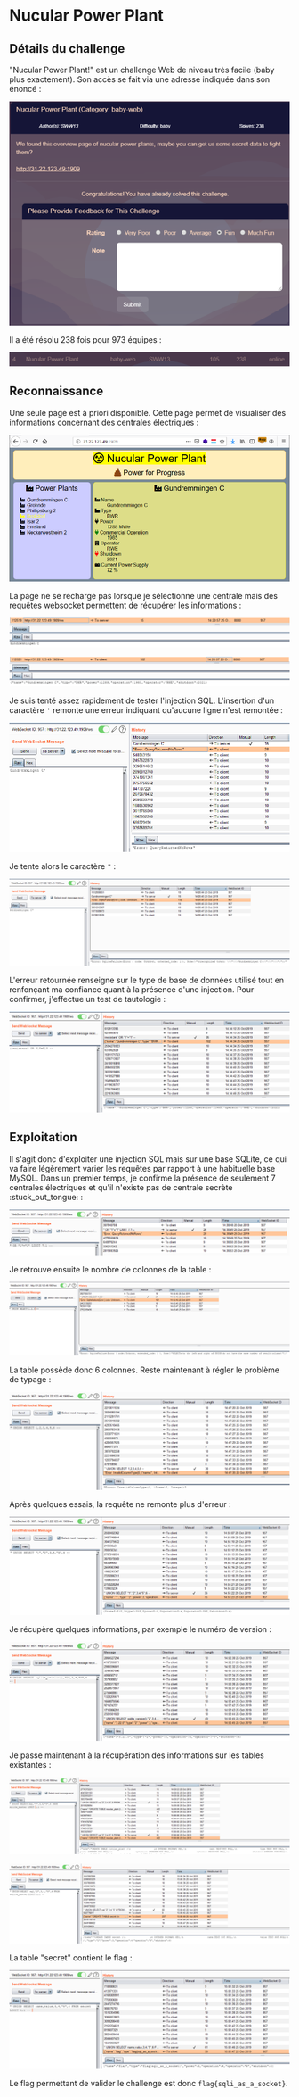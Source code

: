 # Nucular Power Plant

## Détails du challenge

"Nucular Power Plant!" est un challenge Web de niveau très facile (baby plus exactement). Son accès se fait via une adresse indiquée dans son énoncé :

![](../../../.gitbook/assets/18d934334db3d49e9381bea4119aa36e.png)

Il a été résolu 238 fois pour 973 équipes :

![](../../../.gitbook/assets/94c1aa3d2fb65254ea0bc397bf71ab38.png)

## Reconnaissance

Une seule page est à priori disponible. Cette page permet de visualiser des informations concernant des centrales électriques :

![](../../../.gitbook/assets/eb26144873cd4496e53df9fa0eea37bb.png)

La page ne se recharge pas lorsque je sélectionne une centrale mais des requêtes websocket permettent de récupérer les informations :

![](../../../.gitbook/assets/c50905e23ed8994ea0195fa45cc2c660.png)

![](../../../.gitbook/assets/c0e23e78ddfbceae388702f5f1b4072a.png)

Je suis tenté assez rapidement de tester l'injection SQL. L'insertion d'un caractère `'` remonte une erreur indiquant qu'aucune ligne n'est remontée :

![](../../../.gitbook/assets/5c43a430070a040fa3242b9ee2d20469.png)

Je tente alors le caractère `"` :

![](../../../.gitbook/assets/5aa5aac1c63a952416dcf9533cf80179.png)

L'erreur retournée renseigne sur le type de base de données utilisé tout en renfonçant ma confiance quant à la présence d'une injection. Pour confirmer, j'effectue un test de tautologie :

![](../../../.gitbook/assets/258eb1c118996ed1d1510028f9d4db08.png)

## Exploitation

Il s'agit donc d'exploiter une injection SQL mais sur une base SQLite, ce qui va faire légèrement varier les requêtes par rapport à une habituelle base MySQL. Dans un premier temps, je confirme la présence de seulement 7 centrales électriques et qu'il n'existe pas de centrale secrète :stuck\_out\_tongue: :

![](../../../.gitbook/assets/5706489061982e3fade549ad8774eee4.png)

Je retrouve ensuite le nombre de colonnes de la table :

![](../../../.gitbook/assets/44d073aa522511cb5b95997e4cdb2277.png)

La table possède donc 6 colonnes. Reste maintenant à régler le problème de typage :

![](../../../.gitbook/assets/0fd5fcda7e288bae7649a510128f2ffe.png)

Après quelques essais, la requête ne remonte plus d'erreur :

![](../../../.gitbook/assets/f1c42761f57149566247cd8678ff5e69.png)

Je récupère quelques informations, par exemple le numéro de version :

![](../../../.gitbook/assets/48e5dbcb83658b20b4b9fdbf7f98a439.png)

Je passe maintenant à la récupération des informations sur les tables existantes :

![](../../../.gitbook/assets/4efa49c13839dc9da436dfa65186c4d7.png)

![](../../../.gitbook/assets/bde17f75168d7ac63e9f4b78d443fa8b.png)

La table "secret" contient le flag :

![](../../../.gitbook/assets/4ff28b85c711c663e6dd552d387fe061.png)

Le flag permettant de valider le challenge est donc `flag{sqli_as_a_socket}`.
